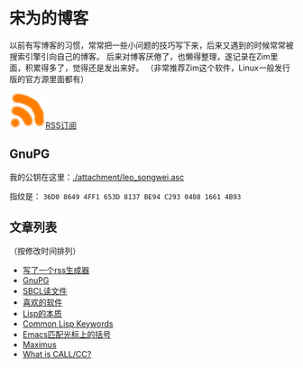 宋为的博客
==========

以前有写博客的习惯，常常把一些小问题的技巧写下来，后来又遇到的时候常常被搜索引擎引向自己的博客。
后来对博客厌倦了，也懒得整理，遂记录在Zim里面，积累得多了，觉得还是发出来好。
（非常推荐Zim这个软件，Linux一般发行版的官方源里面都有）

<img src="./attachment/rss.jpg" />[RSS订阅](https://raw.githubusercontent.com/leosongwei/blog/master/rss.xml)

## GnuPG
我的公钥在这里：[./attachment/leo_songwei.asc](https://raw.githubusercontent.com/leosongwei/blog/master/attachment/leo_songwei.asc)

指纹是：
`36D0 8649 4FF1 653D 8137 BE94 C293 0408 1661 4B93`

文章列表
--------

（按修改时间排列）

* [写了一个rss生成器](./08_rss.md)
* [GnuPG](./07_gpg.md)
* [SBCL读文件](./06_sbcl_reading_file.md)
* [喜欢的软件](./02_favorite_software.md)
* [Lisp的本质](./05_essence_of_lisp.md)
* [Common Lisp Keywords](./04_common_lisp_keywords.md)
* [Emacs匹配光标上的括号](./03_emacs_matching_parens_ON_cursor.md)
* [Maximus](./01_maximus.md)
* [What is CALL/CC?](./00_what_is_call_cc.md)
